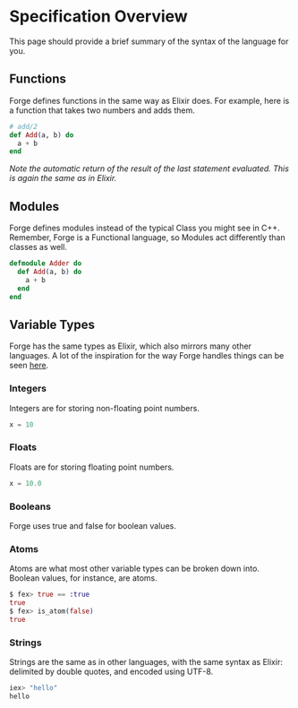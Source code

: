 # Specification Overview

This page should provide a brief summary of the syntax of the language for you.

## Functions

Forge defines functions in the same way as Elixir does. For example, here is a function that takes two numbers and adds them.

```elixir
# add/2
def Add(a, b) do
  a + b
end
```

*Note the automatic return of the result of the last statement evaluated. This is again the same as in Elixir.*

## Modules

Forge defines modules instead of the typical Class you might see in C++. Remember, Forge is a Functional language, so Modules act differently than classes as well.

```elixir
defmodule Adder do
  def Add(a, b) do
    a + b
  end
end
```

## Variable Types

Forge has the same types as Elixir, which also mirrors many other languages. A lot of the inspiration for the way Forge handles things can be seen [here](https://elixir-lang.org/getting-started/basic-types.html).

### Integers

Integers are for storing non-floating point numbers.

```elixir
x = 10
```

### Floats

Floats are for storing floating point numbers.

```elixir
x = 10.0
```

### Booleans

Forge uses true and false for boolean values.

### Atoms

Atoms are what most other variable types can be broken down into. Boolean values, for instance, are atoms.

```elixir
$ fex> true == :true
true
$ fex> is_atom(false)
true
```

### Strings

Strings are the same as in other languages, with the same syntax as Elixir: delimited by double quotes, and encoded using UTF-8.

```bash
iex> "hello"
hello
```
